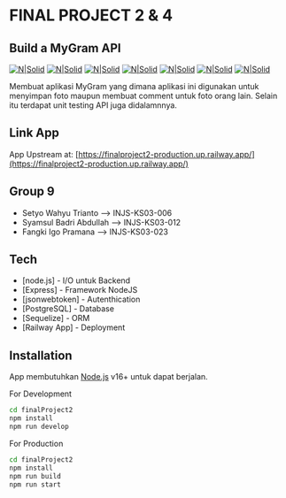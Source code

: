# FINAL PROJECT 2 & 4
## Build a MyGram API

[![N|Solid](https://img.shields.io/badge/Node.js-43853D?style=for-the-badge&logo=node.js&logoColor=white)](https://nodejs.org/en/) [![N|Solid](https://img.shields.io/badge/Express.js-404D59?style=for-the-badge)](https://expressjs.com/) [![N|Solid](https://img.shields.io/badge/json%20web%20tokens-323330?style=for-the-badge&logo=json-web-tokens&logoColor=pink)](https://github.com/auth0/node-jsonwebtoken#readme) [![N|Solid](https://img.shields.io/badge/PostgreSQL-316192?style=for-the-badge&logo=postgresql&logoColor=white)](https://www.postgresql.org/) [![N|Solid](https://img.shields.io/badge/sequelize-323330?style=for-the-badge&logo=sequelize&logoColor=blue)](https://sequelize.org/) [![N|Solid](https://img.shields.io/badge/GitHub-100000?style=for-the-badge&logo=github&logoColor=white)](https://github.com/) [![N|Solid](https://img.shields.io/badge/Railway-131415?style=for-the-badge&logo=railway&logoColor=white)](https://railway.app/)

Membuat aplikasi MyGram yang dimana aplikasi ini digunakan untuk menyimpan foto maupun membuat comment untuk foto orang lain. Selain itu terdapat unit testing API juga didalamnnya.

## Link App
App Upstream at: [https://finalproject2-production.up.railway.app/](https://finalproject2-production.up.railway.app/)

## Group 9

- Setyo Wahyu Trianto --> INJS-KS03-006
- Syamsul Badri Abdullah --> INJS-KS03-012
- Fangki Igo Pramana --> INJS-KS03-023

## Tech

- [node.js] - I/O untuk Backend
- [Express] - Framework NodeJS
- [jsonwebtoken] - Autenthication
- [PostgreSQL] - Database
- [Sequelize] - ORM
- [Railway App] - Deployment

## Installation

App membutuhkan [Node.js](https://nodejs.org/) v16+ untuk dapat berjalan.

For Development

```sh
cd finalProject2
npm install
npm run develop
```

For Production

```sh
cd finalProject2
npm install
npm run build
npm run start
```
